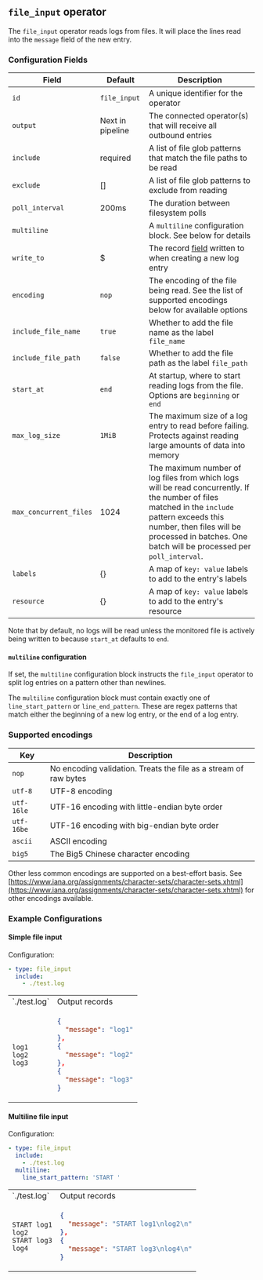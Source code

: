 ## `file_input` operator

The `file_input` operator reads logs from files. It will place the lines read into the `message` field of the new entry.

### Configuration Fields

| Field                  | Default          | Description                                                                                                        |
| ---                    | ---              | ---                                                                                                                |
| `id`                   | `file_input`     | A unique identifier for the operator                                                                               |
| `output`               | Next in pipeline | The connected operator(s) that will receive all outbound entries                                                   |
| `include`              | required         | A list of file glob patterns that match the file paths to be read                                                  |
| `exclude`              | []               | A list of file glob patterns to exclude from reading                                                               |
| `poll_interval`        | 200ms            | The duration between filesystem polls                                                                              |
| `multiline`            |                  | A `multiline` configuration block. See below for details                                                           |
| `write_to`             | $                | The record [field](/docs/types/field.md) written to when creating a new log entry                                  |
| `encoding`             | `nop`            | The encoding of the file being read. See the list of supported encodings below for available options               |
| `include_file_name`    | `true`           | Whether to add the file name as the label `file_name`                                                              |
| `include_file_path`    | `false`          | Whether to add the file path as the label `file_path`                                                              |
| `start_at`             | `end`            | At startup, where to start reading logs from the file. Options are `beginning` or `end`                            |
| `max_log_size`         | `1MiB`           | The maximum size of a log entry to read before failing. Protects against reading large amounts of data into memory |
| `max_concurrent_files` | 1024             | The maximum number of log files from which logs will be read concurrently. If the number of files matched in the `include` pattern exceeds this number, then files will be processed in batches. One batch will be processed per `poll_interval`. |
| `labels`               | {}               | A map of `key: value` labels to add to the entry's labels                                                          |
| `resource`             | {}               | A map of `key: value` labels to add to the entry's resource                                                        |

Note that by default, no logs will be read unless the monitored file is actively being written to because `start_at` defaults to `end`.

#### `multiline` configuration

If set, the `multiline` configuration block instructs the `file_input` operator to split log entries on a pattern other than newlines.

The `multiline` configuration block must contain exactly one of `line_start_pattern` or `line_end_pattern`. These are regex patterns that
match either the beginning of a new log entry, or the end of a log entry.

### Supported encodings

| Key        | Description
| ---        | ---                                                              |
| `nop`      | No encoding validation. Treats the file as a stream of raw bytes |
| `utf-8`    | UTF-8 encoding                                                   |
| `utf-16le` | UTF-16 encoding with little-endian byte order                    |
| `utf-16be` | UTF-16 encoding with big-endian byte order                       |
| `ascii`    | ASCII encoding                                                   |
| `big5`     | The Big5 Chinese character encoding                              |

Other less common encodings are supported on a best-effort basis. See [https://www.iana.org/assignments/character-sets/character-sets.xhtml](https://www.iana.org/assignments/character-sets/character-sets.xhtml) for other encodings available.


### Example Configurations

#### Simple file input

Configuration:
```yaml
- type: file_input
  include:
    - ./test.log
```

<table>
<tr><td> `./test.log` </td> <td> Output records </td></tr>
<tr>
<td>

```
log1
log2
log3
```

</td>
<td>

```json
{
  "message": "log1"
},
{
  "message": "log2"
},
{
  "message": "log3"
}
```

</td>
</tr>
</table>

#### Multiline file input

Configuration:
```yaml
- type: file_input
  include:
    - ./test.log
  multiline:
    line_start_pattern: 'START '
```

<table>
<tr><td> `./test.log` </td> <td> Output records </td></tr>
<tr>
<td>

```
START log1
log2
START log3
log4
```

</td>
<td>

```json
{
  "message": "START log1\nlog2\n"
},
{
  "message": "START log3\nlog4\n"
}
```

</td>
</tr>
</table>
